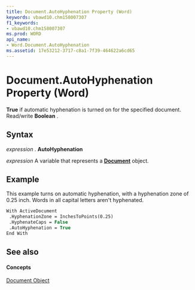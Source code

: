 ```yaml
---
title: Document.AutoHyphenation Property (Word)
keywords: vbawd10.chm158007307
f1_keywords:
- vbawd10.chm158007307
ms.prod: WORD
api_name:
- Word.Document.AutoHyphenation
ms.assetid: 17e53212-3717-c8a1-7f39-464622a6cd65
---
```



# Document.AutoHyphenation Property (Word)

 **True** if automatic hyphenation is turned on for the specified document. Read/write **Boolean** .


## Syntax

 _expression_ . **AutoHyphenation**

 _expression_ A variable that represents a **[Document](document-object-word.md)** object.


## Example

This example turns on automatic hyphenation, with a hyphenation zone of 0.25 inch. Words in all capital letters aren't hyphenated.


```vb
With ActiveDocument 
 .HyphenationZone = InchesToPoints(0.25) 
 .HyphenateCaps = False 
 .AutoHyphenation = True 
End With
```


## See also


#### Concepts


[Document Object](document-object-word.md)

